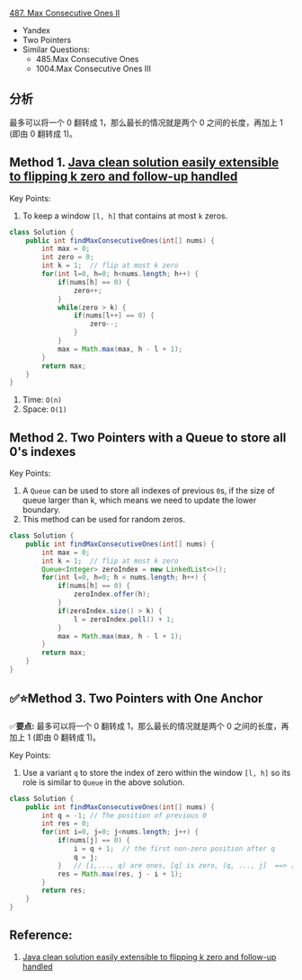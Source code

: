 [487. Max Consecutive Ones II](https://leetcode.com/problems/max-consecutive-ones-ii/)

* Yandex
* Two Pointers
* Similar Questions:
    * 485.Max Consecutive Ones
    * 1004.Max Consecutive Ones III
   
## 分析
最多可以将一个 0 翻转成 1，那么最长的情况就是两个 0 之间的长度，再加上 1 (即由 0 翻转成 1)。



## Method 1. [Java clean solution easily extensible to flipping k zero and follow-up handled](https://leetcode.com/problems/max-consecutive-ones-ii/discuss/96920/Java-clean-solution-easily-extensible-to-flipping-k-zero-and-follow-up-handled)
Key Points:
1. To keep a window `[l, h]` that contains at most `k` zeros.

```java
class Solution {
    public int findMaxConsecutiveOnes(int[] nums) {
        int max = 0;
        int zero = 0;
        int k = 1;  // flip at most k zero
        for(int l=0, h=0; h<nums.length; h++) {
            if(nums[h] == 0) {
                zero++;
            }
            while(zero > k) {
                if(nums[l++] == 0) {
                    zero--;
                }
            }
            max = Math.max(max, h - l + 1);
        }
        return max;
    }
}
```
1. Time: `O(n)`
2. Space: `O(1)`


## Method 2. Two Pointers with a Queue to store all 0's indexes
Key Points:
1. A `Queue` can be used to store all indexes of previous `0`s, if the size of queue larger than k, which means we need to update the lower boundary.
2. This method can be used for random zeros.

```java
class Solution {
    public int findMaxConsecutiveOnes(int[] nums) {
        int max = 0;
        int k = 1;  // flip at most k zero
        Queue<Integer> zeroIndex = new LinkedList<>();
        for(int l=0, h=0; h < nums.length; h++) {
            if(nums[h] == 0) {
                zeroIndex.offer(h);
            }
            if(zeroIndex.size() > k) {
                l = zeroIndex.poll() + 1;
            }
            max = Math.max(max, h - l + 1);
        }
        return max;
    }
}
```


## ✅⭐Method 3. Two Pointers with One Anchor
✅**要点:** 最多可以将一个 0 翻转成 1，那么最长的情况就是两个 0 之间的长度，再加上 1 (即由 0 翻转成 1)。

Key Points:
1. Use a variant `q` to store the index of zero within the window `[l, h]` so its role is similar to `Queue` in the above solution.
```java
class Solution {
    public int findMaxConsecutiveOnes(int[] nums) {
        int q = -1; // The position of previous 0
        int res = 0;
        for(int i=0, j=0; j<nums.length; j++) {
            if(nums[j] == 0) {
                i = q + 1;  // the first non-zero position after q
                q = j;
            }   // [i,..., q) are ones, [q] is zero, (q, ..., j]  ==> [i, ..., j], only one zero in this range.
            res = Math.max(res, j - i + 1);
        }
        return res;
    }
}
```


## Reference:
1. [Java clean solution easily extensible to flipping k zero and follow-up handled](https://leetcode.com/problems/max-consecutive-ones-ii/discuss/96920/Java-clean-solution-easily-extensible-to-flipping-k-zero-and-follow-up-handled)